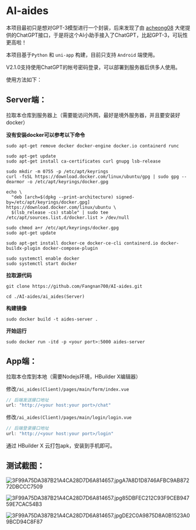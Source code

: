 # AI-aides


本项目最初只是想对GPT-3模型进行一个封装，后来发现了由 [acheong08](https://github.com/acheong08) 大佬提供的ChatGPT接口，于是将这个AI小助手接入了ChatGPT，比起GPT-3，可玩性更高啦！

本项目基于`Python` 和 `uni-app` 构建，目前只支持 `Android` 端使用。

V2.1.0支持使用ChatGPT的帐号密码登录，可以部署到服务器后供多人使用。



使用方法如下：

## Server端：

拉取本仓库到服务器上（需要能访问外网，最好是境外服务器，并且要安装好docker）

**没有安装docker可以参考以下命令**

```shell
sudo apt-get remove docker docker-engine docker.io containerd runc
```

```shell
sudo apt-get update
sudo apt-get install ca-certificates curl gnupg lsb-release
```

```shell
sudo mkdir -m 0755 -p /etc/apt/keyrings
curl -fsSL https://download.docker.com/linux/ubuntu/gpg | sudo gpg --dearmor -o /etc/apt/keyrings/docker.gpg
```

```shell
echo \
  "deb [arch=$(dpkg --print-architecture) signed-by=/etc/apt/keyrings/docker.gpg] https://download.docker.com/linux/ubuntu \
  $(lsb_release -cs) stable" | sudo tee /etc/apt/sources.list.d/docker.list > /dev/null
```

```shell
sudo chmod a+r /etc/apt/keyrings/docker.gpg
sudo apt-get update
```

```shell
sudo apt-get install docker-ce docker-ce-cli containerd.io docker-buildx-plugin docker-compose-plugin
```

```shell
sudo systemctl enable docker
sudo systemctl start docker
```



**拉取源代码**

```
git clone https://github.com/Fangnan700/AI-aides.git
```

```shell
cd ./AI-aides/ai_aides(Server)
```



**构建镜像**

```shell
sudo docker build -t aides-server .
```



**开始运行**

```shell
sudo docker run -itd -p <your port>:5000 aides-server
```



## App端：

拉取本仓库到本地（需要Nodejs环境，HBuilder X编辑器）

修改`/ai_aides(Client)/pages/main/form/index.vue`

```js
// 后端发送接口地址
url: "http://<your host:your port>/chat"
```

修改`/ai_aides(Client)/pages/main/login/login.vue`

```js
// 后端登录接口地址
url: "http://<your host:your port>/login"
```

通过 HBuilder X 云打包apk，安装到手机即可。





## 测试截图：

![3F99A75DA387B21A4CA28D7D6A814657.jpgA7A8D1D8746AFBC9AB87272DBCCC7509](https://yvling-typora-image-1257337367.cos.ap-nanjing.myqcloud.com/typora/3F99A75DA387B21A4CA28D7D6A814657.jpgA7A8D1D8746AFBC9AB87272DBCCC7509.jpg)



![3F99A75DA387B21A4CA28D7D6A814657.jpg85DBFEC212C93F9CEB94759E7CAC54B3](https://yvling-typora-image-1257337367.cos.ap-nanjing.myqcloud.com/typora/3F99A75DA387B21A4CA28D7D6A814657.jpg85DBFEC212C93F9CEB94759E7CAC54B3.jpg)



![3F99A75DA387B21A4CA28D7D6A814657.jpgDE2C0A9875D8A0B1523A09BCD94C8F87](https://yvling-typora-image-1257337367.cos.ap-nanjing.myqcloud.com/typora/3F99A75DA387B21A4CA28D7D6A814657.jpgDE2C0A9875D8A0B1523A09BCD94C8F87.jpg)

